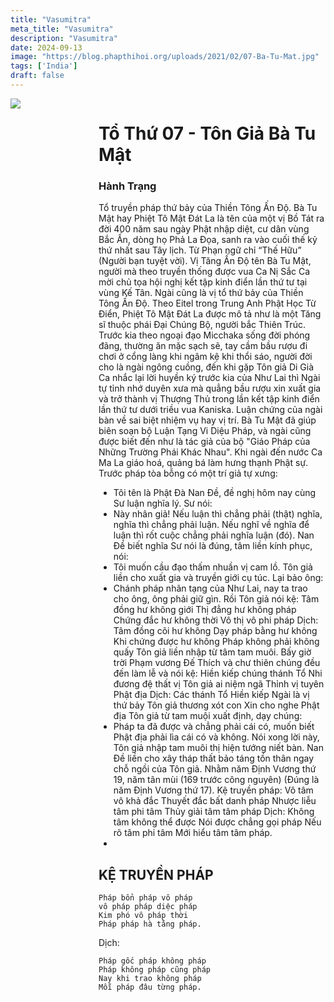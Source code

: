 ```yaml
---
title: "Vasumitra"
meta_title: "Vasumitra"
description: "Vasumitra"
date: 2024-09-13
image: "https://blog.phapthihoi.org/uploads/2021/02/07-Ba-Tu-Mat.jpg"
tags: ['India']
draft: false
---
```


<div style="display: flex; justify-content: space-between;">

  <div style="flex: 1; padding-right: 10px;">
    <img decoding="async" src="https://blog.phapthihoi.org/uploads/2021/02/07-Ba-Tu-Mat.jpg">
  </div>

  <div style="flex: 3; padding-left: 10px;">
    <h1>Tổ Thứ 07 - Tôn Giả Bà Tu Mật</h1>
    <h3>Hành Trạng</h3>

Tổ truyền pháp thứ bảy của Thiền Tông Ấn Độ.
Bà Tu Mật hay Phiệt Tô Mật Đát La là tên của một vị Bồ Tát ra đời 400 năm sau ngày Phật nhập diệt, cư dân vùng Bắc Ấn, dòng họ Phả La Đọa, sanh ra vào cuối thế kỷ thứ nhất sau Tây lịch. Từ Phạn ngữ chỉ “Thế Hữu” (Người bạn tuyệt vời). Vị Tăng Ấn Độ tên Bà Tu Mật, người mà theo truyền thống được vua Ca Nị Sắc Ca mời chủ tọa hội nghị kết tập kinh điển lần thứ tư tại vùng Kế Tân. Ngài cũng là vị tổ thứ bảy của Thiền Tông Ấn Độ.
Theo Eitel trong Trung Anh Phật Học Từ Điển, Phiệt Tô Mật Đát La được mô tả như là một Tăng sĩ thuộc phái Đại Chúng Bộ, người bắc Thiên Trúc. Trước kia theo ngoại đạo Micchaka sống đời phóng đãng, thường ăn mặc sạch sẽ, tay cầm bầu rượu đi chơi ở cổng làng khi ngâm kệ khi thổi sáo, người đời cho là ngài ngông cuồng, đến khi gặp Tôn giả Di Già Ca nhắc lại lời huyền ký trước kia của Như Lai thì Ngài tự tỉnh nhớ duyên xưa mà quẳng bầu rượu xin xuất gia và trở thành vị Thượng Thủ trong lần kết tập kinh điển lần thứ tư dưới triều vua Kaniska. Luận chứng của ngài bàn về sai biệt nhiệm vụ hay vị trí. Bà Tu Mật đã giúp biên soạn bộ Luận Tạng Vi Diệu Pháp, và ngài cũng được biết đến như là tác giả của bộ "Giáo Pháp của Những Trường Phái Khác Nhau".
Khi ngài đến nước Ca Ma La giáo hoá, quảng bá làm hưng thạnh Phật sự. Trước pháp tòa bỗng có một trí giả tự xưng:
- Tôi tên là Phật Đà Nan Đề, đề nghị hôm nay cùng Sư luận nghĩa lý.
  Sư nói:
- Này nhân giả! Nếu luận thì chẳng phải (thật) nghĩa, nghĩa thì chẳng phải luận. Nếu nghĩ về nghĩa để luận thì rốt cuộc chẳng phải nghĩa luận (đó).
  Nan Đề biết nghĩa Sư nói là đúng, tâm liền kính phục, nói:
- Tôi muốn cầu đạo thấm nhuần vị cam lồ.
  Tôn giả liền cho xuất gia và truyền giới cụ túc. Lại bảo ông:
- Chánh pháp nhãn tạng của Như Lai, nay ta trao cho ông, ông phải giữ gìn.
  Rồi Tôn giả nói kệ:
  Tâm đồng hư không giới
  Thị đẳng hư không pháp
  Chứng đắc hư không thời
  Vô thị vô phi pháp
  Dịch:
  Tâm đồng cõi hư không
  Dạy pháp bằng hư không
  Khi chứng được hư không
  Pháp không phải không quấy
  Tôn giả liền nhập từ tâm tam muôi. Bấy giờ trời Phạm vương Đế Thích và chư thiên chúng đều đến làm lễ và nói kệ:
  Hiền kiếp chúng thánh Tổ
  Nhi đương đệ thất vị
  Tôn giả ai niệm ngã
  Thỉnh vị tuyên Phật địa
  Dịch:
  Các thánh Tổ Hiền kiếp
  Ngài là vị thứ bảy
  Tôn giả thương xót con
  Xin cho nghe Phật địa
  Tôn giả từ tam muội xuất định, dạy chúng:
- Pháp ta đã được và chẳng phải cái có, muốn biết Phật địa phải lìa cái có và không.
  Nói xong lời này, Tôn giả nhập tam muôi thị hiện tướng niết bàn. Nan Đề liền cho xây tháp thất bảo táng tồn thân ngay chỗ ngồi của Tôn giả.
  Nhằm năm Định Vương thứ 19, năm tân mùi (169 trước công nguyên) (Đúng là năm Định Vương thứ 17).
  Kệ truyền pháp:
  Vô tâm vô khả đắc
  Thuyết đắc bất danh pháp
  Nhược liễu tâm phi tâm
  Thủy giải tâm tâm pháp
  Dịch:
  Không tâm không thể được
  Nói được chẳng gọi pháp
  Nếu rõ tâm phi tâm
  Mới hiểu tâm tâm pháp.
- 
<h2>KỆ TRUYỀN PHÁP</h2>

    Pháp bổn pháp vô pháp
    vô pháp pháp diệc pháp
    Kim phó vô pháp thời
    Pháp pháp hà tằng pháp.

Dịch:

    Pháp gốc pháp không pháp
    Pháp không pháp cũng pháp
    Nay khi trao không pháp
    Mỗi pháp đâu từng pháp.
  </div>

</div>
